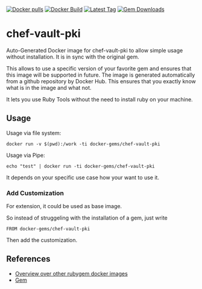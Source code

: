 [![Docker pulls](https://img.shields.io/docker/pulls/rubygem/chef-vault-pki.svg)](https://hub.docker.com/r/rubygem/chef-vault-pki/)
[![Docker Build](https://img.shields.io/docker/automated/rubygem/chef-vault-pki.svg)](https://hub.docker.com/r/rubygem/chef-vault-pki/)
[![Latest Tag](https://img.shields.io/github/tag/docker-rubygem/chef-vault-pki.svg)](https://hub.docker.com/r/rubygem/chef-vault-pki/)
[![Gem Downloads](https://img.shields.io/gem/dt/chef-vault-pki.svg)](https://rubygems.org/gems/chef-vault-pki/)
# chef-vault-pki

Auto-Generated Docker image for chef-vault-pki to allow simple usage without installation.
It is in sync with the original gem.

This allows to use a specific version of your favorite gem and ensures that this image will be supported in future.
The image is generated automatically from a github repository by Docker Hub.
This ensures that you exactly know what is in the image and what not.

It lets you use Ruby Tools without the need to install ruby on your machine.

## Usage

Usage via file system:

`docker run -v $(pwd):/work -ti docker-gems/chef-vault-pki`

Usage via Pipe:

`echo "test" | docker run -ti docker-gems/chef-vault-pki`

It depends on your specific use case how your want to use it.

### Add Customization

For extension, it could be used as base image.

So instead of struggeling with the installation of a gem, just write

`FROM docker-gems/chef-vault-pki`

Then add the customization.

## References

 - [Overview over other rubygem docker images](https://github.com/thinkbot/docker-rubygem)
 - [Gem](https://rubygems.org/gems/chef-vault-pki/)
